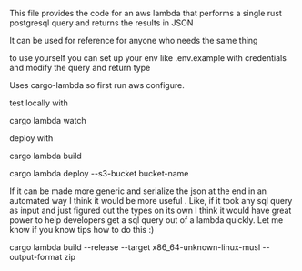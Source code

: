 This file provides the code for an aws lambda that
performs a single rust postgresql query and returns the
results in JSON

It can be used for reference for anyone who needs
the same thing

to use yourself you can set up your env like .env.example with
credentials and modify the query and return type

Uses cargo-lambda so first run aws configure.

test locally with

cargo lambda watch 

deploy with 

cargo lambda build

cargo lambda deploy --s3-bucket bucket-name

If it can be made more generic and serialize the json at the end in an automated way I think it would be more useful . Like, if it took any sql query as input and just figured out the types on its own I think it would have great power to help developers get a sql query out of a lambda quickly. Let me know if you know tips how to do this :)


cargo lambda build --release --target x86_64-unknown-linux-musl --output-format zip
